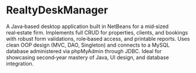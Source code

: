 # RealtyDeskManager
A Java‑based desktop application built in NetBeans for a mid‑sized real‑estate firm. Implements full CRUD for properties, clients, and bookings with robust form validations, role‑based access, and printable reports. Uses clean OOP design (MVC, DAO, Singleton) and connects to a MySQL database administered via phpMyAdmin through JDBC. Ideal for showcasing second‑year mastery of Java, UI design, and database integration.
